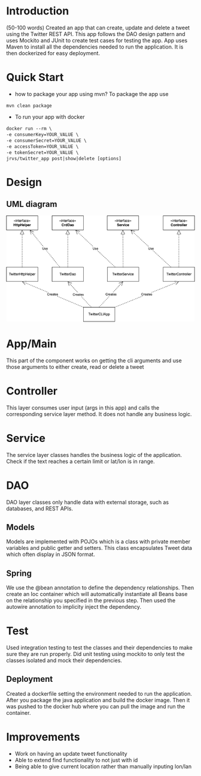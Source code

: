 # Introduction
(50-100 words)
Created an app that can create, update and delete a tweet using the Twitter REST API. This app follows the DAO design pattern and uses Mockito and JUnit to create test cases for testing the app. App uses Maven to install all the dependencies needed to run the application. It is then dockerized for easy deployment.

# Quick Start
- how to package your app using mvn?
  To package the app use
```
mvn clean package
```
- To run your app with docker
```
docker run --rm \
-e consumerKey=YOUR_VALUE \
-e consumerSecret=YOUR_VALUE \
-e accessToken=YOUR_VALUE \
-e tokenSecret=YOUR_VALUE \
jrvs/twitter_app post|show|delete [options]
```

# Design
## UML diagram
![Twitter UML Diagram](./assets/uml.png)

# App/Main
This part of the component works on getting the cli arguments and use those arguments to either create, read or delete a tweet

# Controller
This layer consumes user input (args in this app) and calls the corresponding service layer method. It does not handle any business logic.

# Service
The service layer classes handles the business logic of the application. Check if the text reaches a certain limit or lat/lon is in range.

# DAO
DAO layer classes only handle data with external storage, such as databases, and REST APIs.

## Models
Models are implemented with POJOs which is a class with private member variables and public getter and setters. This class encapsulates Tweet data which often display in JSON format.
## Spring
  We use the @bean annotation to define the dependency relationships. Then create an Ioc container which will automatically instantiate all Beans base on the relationship you specified in the previous step. Then used the autowire annotation to implicity inject the dependency.

# Test
Used integration testing to test the classes and their dependencies to make sure they are run properly. Did unit testing using mockito to only test the classes isolated and mock their dependencies.

## Deployment
Created a dockerfile setting the environment needed to run the application. After you package the java application and build the docker image. Then it was pushed to the docker hub where you can pull the image and run the container.

# Improvements
- Work on having an update tweet functionality
- Able to extend find functionality to not just with id
- Being able to give current location rather than manually inputing lon/lan